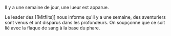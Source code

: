 Il y a une semaine de jour, une lueur est apparue. 

Le leader des [[Mitflits]] nous informe qu'il y a une semaine, des aventuriers sont venus et ont disparus dans les profondeurs. On soupçonne que ce soit lié avec la flaque de sang à la base du phare. 